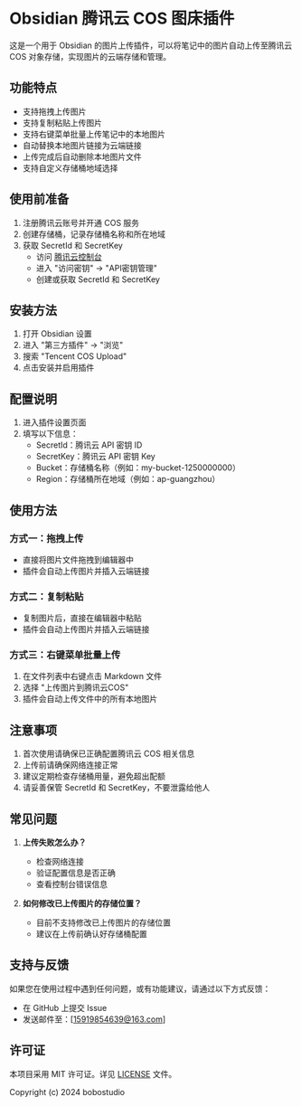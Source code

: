 # Obsidian 腾讯云 COS 图床插件

这是一个用于 Obsidian 的图片上传插件，可以将笔记中的图片自动上传至腾讯云 COS 对象存储，实现图片的云端存储和管理。

## 功能特点

- 支持拖拽上传图片
- 支持复制粘贴上传图片
- 支持右键菜单批量上传笔记中的本地图片
- 自动替换本地图片链接为云端链接
- 上传完成后自动删除本地图片文件
- 支持自定义存储桶地域选择

## 使用前准备

1. 注册腾讯云账号并开通 COS 服务
2. 创建存储桶，记录存储桶名称和所在地域
3. 获取 SecretId 和 SecretKey
   - 访问 [腾讯云控制台](https://console.cloud.tencent.com/)
   - 进入 "访问密钥" -> "API密钥管理"
   - 创建或获取 SecretId 和 SecretKey

## 安装方法

1. 打开 Obsidian 设置
2. 进入 "第三方插件" -> "浏览"
3. 搜索 "Tencent COS Upload"
4. 点击安装并启用插件

## 配置说明

1. 进入插件设置页面
2. 填写以下信息：
   - SecretId：腾讯云 API 密钥 ID
   - SecretKey：腾讯云 API 密钥 Key
   - Bucket：存储桶名称（例如：my-bucket-1250000000）
   - Region：存储桶所在地域（例如：ap-guangzhou）

## 使用方法

### 方式一：拖拽上传
- 直接将图片文件拖拽到编辑器中
- 插件会自动上传图片并插入云端链接

### 方式二：复制粘贴
- 复制图片后，直接在编辑器中粘贴
- 插件会自动上传图片并插入云端链接

### 方式三：右键菜单批量上传
1. 在文件列表中右键点击 Markdown 文件
2. 选择 "上传图片到腾讯云COS"
3. 插件会自动上传文件中的所有本地图片

## 注意事项

1. 首次使用请确保已正确配置腾讯云 COS 相关信息
2. 上传前请确保网络连接正常
3. 建议定期检查存储桶用量，避免超出配额
4. 请妥善保管 SecretId 和 SecretKey，不要泄露给他人

## 常见问题

1. **上传失败怎么办？**
   - 检查网络连接
   - 验证配置信息是否正确
   - 查看控制台错误信息

2. **如何修改已上传图片的存储位置？**
   - 目前不支持修改已上传图片的存储位置
   - 建议在上传前确认好存储桶配置

## 支持与反馈

如果您在使用过程中遇到任何问题，或有功能建议，请通过以下方式反馈：

- 在 GitHub 上提交 Issue
- 发送邮件至：[15919854639@163.com]

## 许可证

本项目采用 MIT 许可证。详见 [LICENSE](LICENSE) 文件。

Copyright (c) 2024 bobostudio
